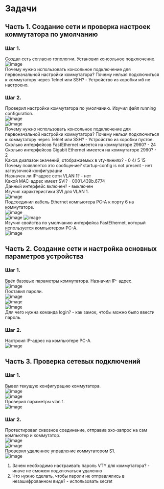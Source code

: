 # Задачи
## Часть 1. Создание сети и проверка настроек коммутатора по умолчанию
### Шаг 1.
Создал сеть согласно топологии. Установил консольное подключение.  
![image](https://user-images.githubusercontent.com/22404268/190704703-a2d2a61a-8216-4f72-8ddc-fc00ff116c6b.png)  
Почему нужно использовать консольное подключение для первоначальной настройки коммутатора? Почему нельзя подключиться к коммутатору через Telnet или SSH? - Устройство из коробки мб не настроено.
### Шаг 2.
Проверил настройки коммутатора по умолчанию. Изучил файл running configuration.  
![image](https://user-images.githubusercontent.com/22404268/190705079-dafcb128-b114-4028-9730-9be4cebe620e.png)  
![image](https://user-images.githubusercontent.com/22404268/190705129-fe76d037-0dce-4996-9a3b-5bd8e3b179c0.png)  
Почему нужно использовать консольное подключение для первоначальной настройки коммутатора? Почему нельзя подключиться к коммутатору через Telnet или SSH? - Устройство из коробки пустое.  
  Сколько интерфейсов FastEthernet имеется на коммутаторе 2960? - 24  
  Сколько интерфейсов Gigabit Ethernet имеется на коммутаторе 2960? - 2  
  Каков диапазон значений, отображаемых в vty-линиях? - 0 4/ 5 15  
  Почему появляется это сообщение? startup-config is not present - нет загрузочной конфигурации  
  Назначен ли IP-адрес сети VLAN 1? - нет  
  Какой MAC-адрес имеет SVI? - 0001.439b.6774  
  Данный интерфейс включен? - выключен  
  Изучил характеристики SVI для VLAN 1.  
  ![image](https://user-images.githubusercontent.com/22404268/190705567-7a96064c-4619-4da1-a566-752c359ef4e1.png)  
  Подсоединил кабель Ethernet компьютера PC-A к порту 6 на коммутаторе.  
  ![image](https://user-images.githubusercontent.com/22404268/190705918-2a7c7e83-0e3e-4121-8387-c126aa25c9c0.png)  
  ![image](https://user-images.githubusercontent.com/22404268/190706251-6a56bfca-14a7-43fa-b466-ae45213eda3a.png)
  ![image](https://user-images.githubusercontent.com/22404268/190706334-5d037098-b4e9-4b3f-91fa-03f6f0949202.png)  
  Изучил свойства по умолчанию интерфейса FastEthernet, который используется компьютером PC-A.  
![image](https://user-images.githubusercontent.com/22404268/190706496-59f1a7fd-6d92-4679-a06b-f10648116942.png)
## Часть 2. Создание сети и настройка основных параметров устройства
### Шаг 1.
Ввёл базовые параметры коммутатора. Назначил IP- адрес.  
![image](https://user-images.githubusercontent.com/22404268/190707587-e6618f39-e8db-4523-89cd-a2724b2baee7.png)  
Поставил пароли.  
![image](https://user-images.githubusercontent.com/22404268/190707707-86749efc-3163-4b82-a6a9-73a1a44ec2ca.png)  
![image](https://user-images.githubusercontent.com/22404268/190707831-dd35672e-125b-480e-a87b-3cf24c73b536.png)  
![image](https://user-images.githubusercontent.com/22404268/190708113-23ae42dc-ceb5-47b8-a8e0-be5838bc5a93.png)  
Для чего нужна команда login? - как замок, чтобы можно было ввести пароль.
### Шаг 2.
Настроил IP-адрес на компьютере PC-A.  
![image](https://user-images.githubusercontent.com/22404268/190708540-76e0dec5-23bc-4d77-9195-e96862a053b2.png)
## Часть 3. Проверка сетевых подключений
### Шаг 1.
Вывел текущую конфигурацию коммутатора.  
![image](https://user-images.githubusercontent.com/22404268/190708908-e9502d8e-f9b6-4e25-8e9a-0a90f2e3dffc.png)  
![image](https://user-images.githubusercontent.com/22404268/190709513-b0d0ae92-3a82-4366-ab77-bfa4e38d94a3.png)  
Проверил параметры vlan 1.  
![image](https://user-images.githubusercontent.com/22404268/190709644-080c41a6-dff3-49c3-850b-e7eaedbea901.png)
### Шаг 2.
Протестировал сквозное соединение, отправив эхо-запрос на сам компьютер и коммутатор.  
![image](https://user-images.githubusercontent.com/22404268/190710033-f5790ef7-28d2-46ff-81c0-553f6ad7e508.png)  
![image](https://user-images.githubusercontent.com/22404268/190710075-afe06bd8-9a8b-4f9d-a9e9-c76b4efe9dd7.png)  
Проверил удаленное управление коммутатором S1.  
![image](https://user-images.githubusercontent.com/22404268/190710718-569ca76c-9eb3-449d-b8d0-f75bf071466f.png)


1.	Зачем необходимо настраивать пароль VTY для коммутатора? - иначе не сможем подключаться удаленно
2.	Что нужно сделать, чтобы пароли не отправлялись в незашифрованном виде? - использовать  secret
